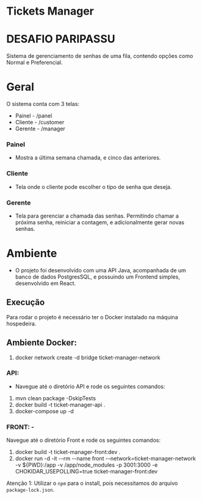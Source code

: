 # Tickets Manager

# DESAFIO PARIPASSU #

Sistema de gerenciamento de senhas de uma fila, contendo opções como Normal e Preferencial.

# Geral
O sistema conta com 3 telas:
- Painel - /panel
- Cliente - /customer
- Gerente - /manager

### Painel
- Mostra a última semana chamada, e cinco das anteriores.

### Cliente
- Tela onde o cliente pode escolher o tipo de senha que deseja.

### Gerente
- Tela para gerenciar a chamada das senhas. Permitindo chamar a próxima senha, reiniciar a contagem, e adicionalmente gerar novas senhas.


# Ambiente
- O projeto foi desenvolvido com uma API Java, acompanhada de um banco de dados PostgresSQL, e possuindo um Frontend simples, desenvolvido em React.

## Execução
Para rodar o projeto é necessário ter o Docker instalado na máquina hospedeira.

## Ambiente Docker:
1. docker network create -d bridge ticket-manager-network

### API: 
- Navegue até o diretório API e rode os seguintes comandos:

1. mvn clean package -DskipTests
2. docker build -t ticket-manager-api .
3. docker-compose up -d

### FRONT: -
 Navegue até o diretório Front e rode os seguintes comandos:

1. docker build -t ticket-manager-front:dev .
2. docker run -d -it --rm --name front --network=ticket-manager-network -v ${PWD}:/app -v /app/node_modules -p 3001:3000 -e CHOKIDAR_USEPOLLING=true ticket-manager-front:dev

Atenção 1: Utilizar o `npm` para o install, pois necessitamos do arquivo `package-lock.json`.